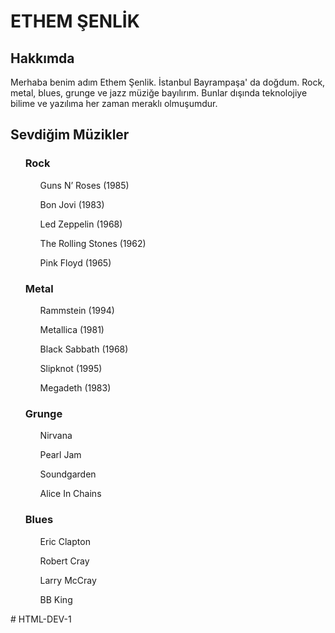 <h1>ETHEM ŞENLİK</h1>

<h2>Hakkımda</h2>

<!-- benim hakkımda olan kısım -->

<p>Merhaba benim adım Ethem Şenlik. İstanbul Bayrampaşa' da doğdum. Rock, metal, blues, grunge ve jazz müziğe bayılırım. Bunlar dışında teknolojiye bilime ve yazılıma her zaman meraklı olmuşumdur.</p>

<h2>Sevdiğim Müzikler</h2>

<!-- burasıda sevdiğim müziklerle ilgili olan kısım :D -->

<ul>
<h3>Rock</h3>
<ul>
    <p>Guns N’ Roses (1985)</p>
    <p>Bon Jovi (1983)</p>
    <p>Led Zeppelin (1968)</p>
    <p>The Rolling Stones (1962)</p>
    <p>Pink Floyd (1965)</p>
</ul>
<h3>Metal</h3>
<ul>
    <p>Rammstein (1994)</p>
    <p>Metallica (1981)</p>
    <p>Black Sabbath (1968)</p>
    <p>Slipknot (1995)</p>
    <p>Megadeth (1983)</p>
</ul>
<h3>Grunge</h3>
<ul>
    <p>Nirvana</p>
    <p>Pearl Jam</p>
    <p>Soundgarden</p>
    <p>Alice In Chains</p>
</ul>
<h3>Blues</h3>
<ul>
    <p>Eric Clapton</p>
    <p>Robert Cray</p>
    <p>Larry McCray</p>
    <p>BB King</p>
</ul>
</ul>#   H T M L - D E V - 1  
 